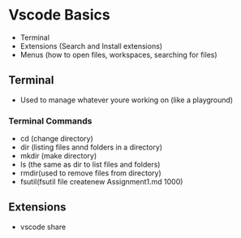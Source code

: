 # Vscode Basics

- Terminal
- Extensions (Search and Install extensions)
- Menus (how to open files, workspaces, searching for files)

## Terminal
- Used to manage whatever youre working on (like a playground)

### Terminal Commands
- cd (change directory)
- dir (listing files annd folders in a directory)
- mkdir (make directory)
- ls (the same as dir to list files and folders)
- rmdir(used to remove files from directory)
- fsutil(fsutil file createnew Assignment1.md 1000)

## Extensions
- vscode share